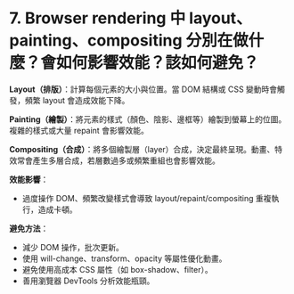 # 7. Browser rendering 中 layout、painting、compositing 分別在做什麼？會如何影響效能？該如何避免？

**Layout（排版）**：計算每個元素的大小與位置。當 DOM 結構或 CSS 變動時會觸發，頻繁 layout 會造成效能下降。

**Painting（繪製）**：將元素的樣式（顏色、陰影、邊框等）繪製到螢幕上的位圖。複雜的樣式或大量 repaint 會影響效能。

**Compositing（合成）**：將多個繪製層（layer）合成，決定最終呈現。動畫、特效常會產生多層合成，若層數過多或頻繁重組也會影響效能。

**效能影響**：

- 過度操作 DOM、頻繁改變樣式會導致 layout/repaint/compositing 重複執行，造成卡頓。

**避免方法**：

- 減少 DOM 操作，批次更新。
- 使用 will-change、transform、opacity 等屬性優化動畫。
- 避免使用高成本 CSS 屬性（如 box-shadow、filter）。
- 善用瀏覽器 DevTools 分析效能瓶頸。
